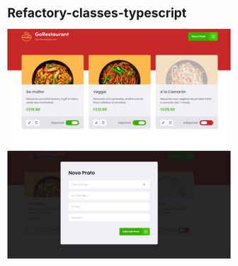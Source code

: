 # Refactory-classes-typescript


![image1](https://github.com/georgesbrj/Refactory-classes-typescript/blob/master/public/assets/image1.png)
![image2](https://github.com/georgesbrj/Refactory-classes-typescript/blob/master/public/assets/image2.png)
 